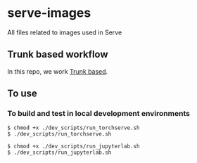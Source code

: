 # serve-images
All files related to images used in Serve

## Trunk based workflow
In this repo, we work [Trunk based](https://www.toptal.com/software/trunk-based-development-git-flow). 

## To use

### To build and test in local development environments

```
$ chmod +x ./dev_scripts/run_torchserve.sh
$ ./dev_scripts/run_torchserve.sh
```

```
$ chmod +x ./dev_scripts/run_jupyterlab.sh
$ ./dev_scripts/run_jupyterlab.sh
```

